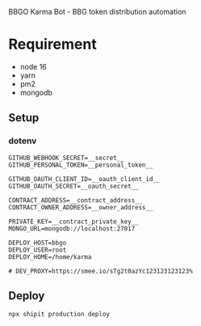 BBGO Karma Bot - BBG token distribution automation

# Requirement

- node 16
- yarn
- pm2
- mongodb

## Setup

### dotenv

```
GITHUB_WEBHOOK_SECRET=__secret__
GITHUB_PERSONAL_TOKEN=__personal_token__

GITHUB_OAUTH_CLIENT_ID=__oauth_client_id__
GITHUB_OAUTH_SECRET=__oauth_secret__

CONTRACT_ADDRESS=__contract_address__
CONTRACT_OWNER_ADDRESS=__owner_address__

PRIVATE_KEY=__contract_private_key__
MONGO_URL=mongodb://localhost:27017

DEPLOY_HOST=bbgo
DEPLOY_USER=root
DEPLOY_HOME=/home/karma

# DEV_PROXY=https://smee.io/sTg2t0azYc123123123123%
```

## Deploy

```shell
npx shipit production deploy
```
